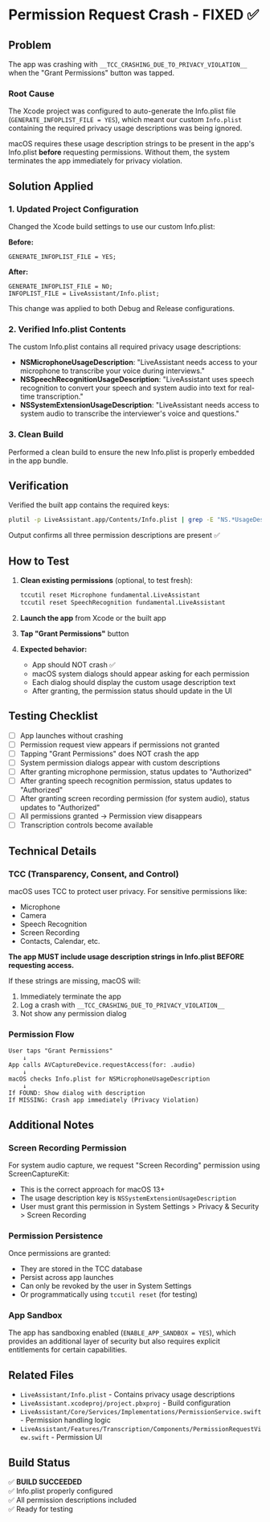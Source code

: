 # Permission Request Crash - FIXED ✅

## Problem

The app was crashing with `__TCC_CRASHING_DUE_TO_PRIVACY_VIOLATION__` when the "Grant Permissions" button was tapped.

### Root Cause

The Xcode project was configured to auto-generate the Info.plist file (`GENERATE_INFOPLIST_FILE = YES`), which meant our custom `Info.plist` containing the required privacy usage descriptions was being ignored.

macOS requires these usage description strings to be present in the app's Info.plist **before** requesting permissions. Without them, the system terminates the app immediately for privacy violation.

## Solution Applied

### 1. Updated Project Configuration

Changed the Xcode build settings to use our custom Info.plist:

**Before:**
```
GENERATE_INFOPLIST_FILE = YES;
```

**After:**
```
GENERATE_INFOPLIST_FILE = NO;
INFOPLIST_FILE = LiveAssistant/Info.plist;
```

This change was applied to both Debug and Release configurations.

### 2. Verified Info.plist Contents

The custom Info.plist contains all required privacy usage descriptions:

- **NSMicrophoneUsageDescription**: "LiveAssistant needs access to your microphone to transcribe your voice during interviews."
- **NSSpeechRecognitionUsageDescription**: "LiveAssistant uses speech recognition to convert your speech and system audio into text for real-time transcription."
- **NSSystemExtensionUsageDescription**: "LiveAssistant needs access to system audio to transcribe the interviewer's voice and questions."

### 3. Clean Build

Performed a clean build to ensure the new Info.plist is properly embedded in the app bundle.

## Verification

Verified the built app contains the required keys:

```bash
plutil -p LiveAssistant.app/Contents/Info.plist | grep -E "NS.*UsageDescription"
```

Output confirms all three permission descriptions are present ✅

## How to Test

1. **Clean existing permissions** (optional, to test fresh):
   ```bash
   tccutil reset Microphone fundamental.LiveAssistant
   tccutil reset SpeechRecognition fundamental.LiveAssistant
   ```

2. **Launch the app** from Xcode or the built app

3. **Tap "Grant Permissions"** button

4. **Expected behavior:**
   - App should NOT crash ✅
   - macOS system dialogs should appear asking for each permission
   - Each dialog should display the custom usage description text
   - After granting, the permission status should update in the UI

## Testing Checklist

- [ ] App launches without crashing
- [ ] Permission request view appears if permissions not granted
- [ ] Tapping "Grant Permissions" does NOT crash the app
- [ ] System permission dialogs appear with custom descriptions
- [ ] After granting microphone permission, status updates to "Authorized"
- [ ] After granting speech recognition permission, status updates to "Authorized"
- [ ] After granting screen recording permission (for system audio), status updates to "Authorized"
- [ ] All permissions granted → Permission view disappears
- [ ] Transcription controls become available

## Technical Details

### TCC (Transparency, Consent, and Control)

macOS uses TCC to protect user privacy. For sensitive permissions like:
- Microphone
- Camera
- Speech Recognition
- Screen Recording
- Contacts, Calendar, etc.

**The app MUST include usage description strings in Info.plist BEFORE requesting access.**

If these strings are missing, macOS will:
1. Immediately terminate the app
2. Log a crash with `__TCC_CRASHING_DUE_TO_PRIVACY_VIOLATION__`
3. Not show any permission dialog

### Permission Flow

```
User taps "Grant Permissions"
    ↓
App calls AVCaptureDevice.requestAccess(for: .audio)
    ↓
macOS checks Info.plist for NSMicrophoneUsageDescription
    ↓
If FOUND: Show dialog with description
If MISSING: Crash app immediately (Privacy Violation)
```

## Additional Notes

### Screen Recording Permission

For system audio capture, we request "Screen Recording" permission using ScreenCaptureKit:
- This is the correct approach for macOS 13+
- The usage description key is `NSSystemExtensionUsageDescription`
- User must grant this permission in System Settings > Privacy & Security > Screen Recording

### Permission Persistence

Once permissions are granted:
- They are stored in the TCC database
- Persist across app launches
- Can only be revoked by the user in System Settings
- Or programmatically using `tccutil reset` (for testing)

### App Sandbox

The app has sandboxing enabled (`ENABLE_APP_SANDBOX = YES`), which provides an additional layer of security but also requires explicit entitlements for certain capabilities.

## Related Files

- `LiveAssistant/Info.plist` - Contains privacy usage descriptions
- `LiveAssistant.xcodeproj/project.pbxproj` - Build configuration
- `LiveAssistant/Core/Services/Implementations/PermissionService.swift` - Permission handling logic
- `LiveAssistant/Features/Transcription/Components/PermissionRequestView.swift` - Permission UI

## Build Status

✅ **BUILD SUCCEEDED**  
✅ Info.plist properly configured  
✅ All permission descriptions included  
✅ Ready for testing

